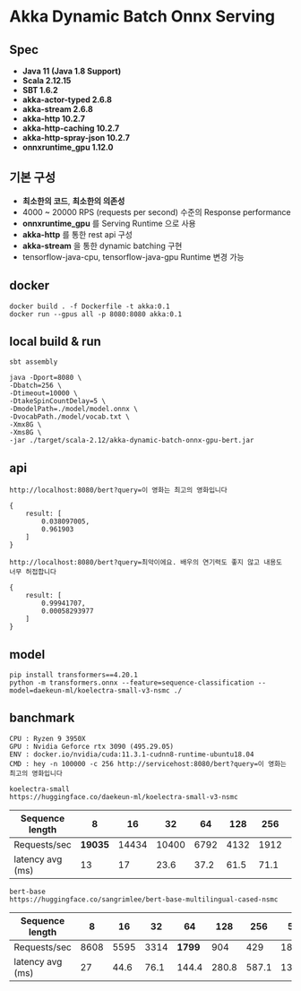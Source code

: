 # Akka Dynamic Batch Onnx Serving


## Spec
- **Java 11 (Java 1.8 Support)**
- **Scala 2.12.15**
- **SBT 1.6.2**
- **akka-actor-typed 2.6.8**
- **akka-stream 2.6.8**
- **akka-http 10.2.7**
- **akka-http-caching 10.2.7**
- **akka-http-spray-json 10.2.7**
- **onnxruntime_gpu 1.12.0**

## 기본 구성
- **최소한의 코드**, **최소한의 의존성**
- 4000 ~ 20000 RPS (requests per second) 수준의 Response performance
- **onnxruntime_gpu** 를 Serving Runtime 으로 사용 
- **akka-http** 를 통한 rest api 구성
- **akka-stream** 을 통한 dynamic batching 구현
- tensorflow-java-cpu, tensorflow-java-gpu Runtime 변경 가능

## docker
```
docker build . -f Dockerfile -t akka:0.1
docker run --gpus all -p 8080:8080 akka:0.1
```

## local build & run
```
sbt assembly

java -Dport=8080 \
-Dbatch=256 \
-Dtimeout=10000 \
-DtakeSpinCountDelay=5 \
-DmodelPath=./model/model.onnx \
-DvocabPath./model/vocab.txt \
-Xmx8G \
-Xms8G \
-jar ./target/scala-2.12/akka-dynamic-batch-onnx-gpu-bert.jar

```
api 
----------------------------------------------------------------
```
http://localhost:8080/bert?query=이 영화는 최고의 영화입니다

{
    result: [
        0.038097005,
        0.961903
    ]
}
```
```
http://localhost:8080/bert?query=최악이에요. 배우의 연기력도 좋지 않고 내용도 너무 허접합니다

{
    result: [
        0.99941707,
        0.00058293977
    ]
}
```

model
----------------------------------------------------------------
```
pip install transformers==4.20.1
python -m transformers.onnx --feature=sequence-classification --model=daekeun-ml/koelectra-small-v3-nsmc ./
```

banchmark
----------------------------------------------------------------
```
CPU : Ryzen 9 3950X
GPU : Nvidia Geforce rtx 3090 (495.29.05)
ENV : docker.io/nvidia/cuda:11.3.1-cudnn8-runtime-ubuntu18.04
CMD : hey -n 100000 -c 256 http://servicehost:8080/bert?query=이 영화는 최고의 영화입니다
```

```
koelectra-small 
https://huggingface.co/daekeun-ml/koelectra-small-v3-nsmc 
```

| Sequence length  |     8 |    16 |    32 |   64 |  128 |  256 |   512 |
|------------------|-------|-------|-------|------|------|------|-------|
| Requests/sec     | **19035** | 14434 | 10400 | 6792 | 4132 | 1912 |   788 |
| latency avg (ms) |    13 |    17 |  23.6 | 37.2 | 61.5 | 71.1 | 161.4 |

```
bert-base
https://huggingface.co/sangrimlee/bert-base-multilingual-cased-nsmc
```

| Sequence length  |     8 |    16 |    32 |   64 |  128 |  256 |   512 |
|------------------|-------|-------|-------|------|------|------|-------|
| Requests/sec     | 8608 | 5595 | 3314 |  **1799** |   904 |   429 |    187 |
| latency avg (ms) |   27 | 44.6 | 76.1 | 144.4 | 280.8 | 587.1 | 1340.3 |
